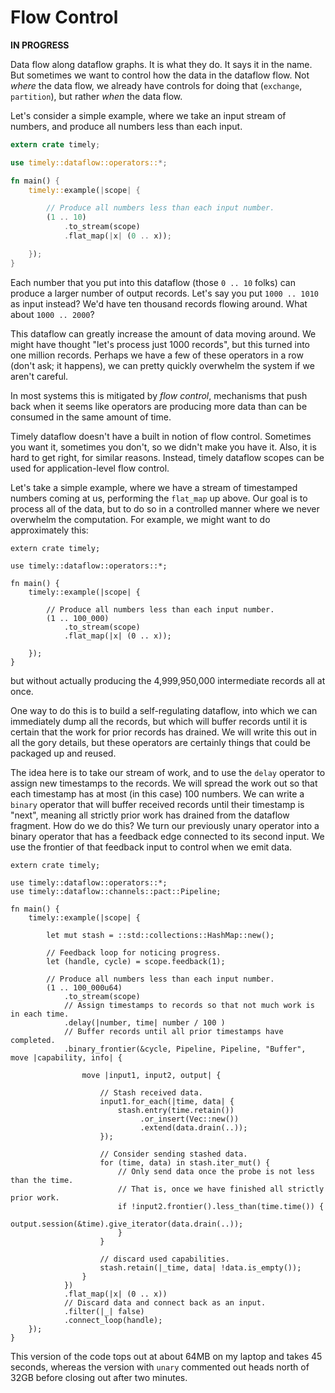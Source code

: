 # Flow Control

**IN PROGRESS**

Data flow along dataflow graphs. It is what they do. It says it in the name. But sometimes we want to control how the data in the dataflow flow. Not *where* the data flow, we already have controls for doing that (`exchange`, `partition`), but rather *when* the data flow.

Let's consider a simple example, where we take an input stream of numbers, and produce all numbers less than each input.

```rust
extern crate timely;

use timely::dataflow::operators::*;

fn main() {
    timely::example(|scope| {

        // Produce all numbers less than each input number.
        (1 .. 10)
            .to_stream(scope)
            .flat_map(|x| (0 .. x));

    });
}
```

Each number that you put into this dataflow (those `0 .. 10` folks) can produce a larger number of output records. Let's say you put `1000 .. 1010` as input instead? We'd have ten thousand records flowing around. What about `1000 .. 2000`?

This dataflow can greatly increase the amount of data moving around. We might have thought "let's process just 1000 records", but this turned into one million records. Perhaps we have a few of these operators in a row (don't ask; it happens), we can pretty quickly overwhelm the system if we aren't careful.

In most systems this is mitigated by *flow control*, mechanisms that push back when it seems like operators are producing more data than can be consumed in the same amount of time.

Timely dataflow doesn't have a built in notion of flow control. Sometimes you want it, sometimes you don't, so we didn't make you have it. Also, it is hard to get right, for similar reasons. Instead, timely dataflow scopes can be used for application-level flow control.

Let's take a simple example, where we have a stream of timestamped numbers coming at us, performing the `flat_map` up above. Our goal is to process all of the data, but to do so in a controlled manner where we never overwhelm the computation. For example, we might want to do approximately this:

```rust,no_run
extern crate timely;

use timely::dataflow::operators::*;

fn main() {
    timely::example(|scope| {

        // Produce all numbers less than each input number.
        (1 .. 100_000)
            .to_stream(scope)
            .flat_map(|x| (0 .. x));

    });
}
```

but without actually producing the 4,999,950,000 intermediate records all at once.

One way to do this is to build a self-regulating dataflow, into which we can immediately dump all the records, but which will buffer records until it is certain that the work for prior records has drained. We will write this out in all the gory details, but these operators are certainly things that could be packaged up and reused.

The idea here is to take our stream of work, and to use the `delay` operator to assign new timestamps to the records. We will spread the work out so that each timestamp has at most (in this case) 100 numbers. We can write a `binary` operator that will buffer received records until their timestamp is "next", meaning all strictly prior work has drained from the dataflow fragment. How do we do this? We turn our previously unary operator into a binary operator that has a feedback edge connected to its second input. We use the frontier of that feedback input to control when we emit data.

```rust,no_run
extern crate timely;

use timely::dataflow::operators::*;
use timely::dataflow::channels::pact::Pipeline;

fn main() {
    timely::example(|scope| {

        let mut stash = ::std::collections::HashMap::new();

        // Feedback loop for noticing progress.
        let (handle, cycle) = scope.feedback(1);

        // Produce all numbers less than each input number.
        (1 .. 100_000u64)
            .to_stream(scope)
            // Assign timestamps to records so that not much work is in each time.
            .delay(|number, time| number / 100 )
            // Buffer records until all prior timestamps have completed.
            .binary_frontier(&cycle, Pipeline, Pipeline, "Buffer", move |capability, info| {

                move |input1, input2, output| {

                    // Stash received data.
                    input1.for_each(|time, data| {
                        stash.entry(time.retain())
                             .or_insert(Vec::new())
                             .extend(data.drain(..));
                    });

                    // Consider sending stashed data.
                    for (time, data) in stash.iter_mut() {
                        // Only send data once the probe is not less than the time.
                        // That is, once we have finished all strictly prior work.
                        if !input2.frontier().less_than(time.time()) {
                            output.session(&time).give_iterator(data.drain(..));
                        }
                    }

                    // discard used capabilities.
                    stash.retain(|_time, data| !data.is_empty());
                }
            })
            .flat_map(|x| (0 .. x))
            // Discard data and connect back as an input.
            .filter(|_| false)
            .connect_loop(handle);
    });
}
```

This version of the code tops out at about 64MB on my laptop and takes 45 seconds, whereas the version with `unary` commented out heads north of 32GB before closing out after two minutes.
